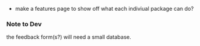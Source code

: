 - make a features page to show off what each indiviual package can do?

### Note to Dev

the feedback form(s?) will need a small database.
